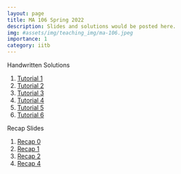 ```yaml
---
layout: page
title: MA 106 Spring 2022
description: Slides and solutions would be posted here.
img: #assets/img/teaching_img/ma-106.jpeg
importance: 1
category: iitb
---
```


Handwritten Solutions

1. [Tutorial 1](https://siddhant-midha.github.io/assets/pdf/teaching_pdf/ma-106/handwritten%20tut-1.pdf)
2. [Tutorial 2](https://siddhant-midha.github.io/assets/pdf/teaching_pdf/ma-106/handwritten%20tut-2.pdf)
3. [Tutorial 3](https://siddhant-midha.github.io/assets/pdf/teaching_pdf/ma-106/handwritten%20tut-3.pdf)
4. [Tutorial 4](https://siddhant-midha.github.io/assets/pdf/teaching_pdf/ma-106/handwritten%20tut-4.pdf)
5. [Tutorial 5](https://siddhant-midha.github.io/assets/pdf/teaching_pdf/ma-106/handwritten%20tut-5.pdf)
6. [Tutorial 6](https://siddhant-midha.github.io/assets/pdf/teaching_pdf/ma-106/handwritten%20tut-6.pdf)

Recap Slides

1. [Recap 0](https://siddhant-midha.github.io/assets/pdf/teaching_pdf/ma-106/recap-0.pdf)
2. [Recap 1](https://siddhant-midha.github.io/assets/pdf/teaching_pdf/ma-106/recap-1.pdf)
3. [Recap 2](https://siddhant-midha.github.io/assets/pdf/teaching_pdf/ma-106/recap-2.pdf)
4. [Recap 4](https://siddhant-midha.github.io/assets/pdf/teaching_pdf/ma-106/recap-4.pdf)

